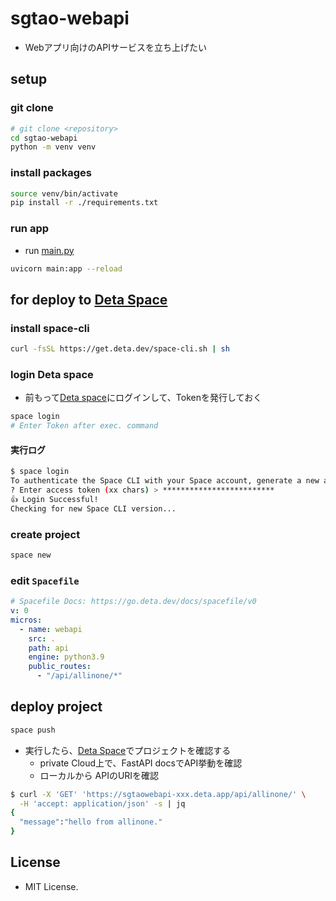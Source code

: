 # sgtao-webapi
- Webアプリ向けのAPIサービスを立ち上げたい

## setup
### git clone
```sh
# git clone <repository>
cd sgtao-webapi
python -m venv venv
```

### install packages
```sh
source venv/bin/activate
pip install -r ./requirements.txt
```

### run app
- run [main.py](./webapi/main.py)
```sh
uvicorn main:app --reload
```

## for deploy to [Deta Space](https://deta.space/)

### install space-cli
```sh
curl -fsSL https://get.deta.dev/space-cli.sh | sh
```

### login Deta space
- 前もって[Deta space](https://deta.space/)にログインして、Tokenを発行しておく
```sh
space login
# Enter Token after exec. command
```

#### 実行ログ
```sh
$ space login
To authenticate the Space CLI with your Space account, generate a new access token in your Space settings and paste it below:
? Enter access token (xx chars) > *************************
👍 Login Successful!
Checking for new Space CLI version...
```

### create project
```sh
space new
```

### edit `Spacefile`
```yaml
# Spacefile Docs: https://go.deta.dev/docs/spacefile/v0
v: 0
micros:
  - name: webapi
    src: .
    path: api
    engine: python3.9
    public_routes:
      - "/api/allinone/*"
```

## deploy project
```sh
space push
```

- 実行したら、[Deta Space](https://deta.space/)でプロジェクトを確認する
  * private Cloud上で、FastAPI docsでAPI挙動を確認
  * ローカルから APIのURIを確認
```sh
$ curl -X 'GET' 'https://sgtaowebapi-xxx.deta.app/api/allinone/' \
  -H 'accept: application/json' -s | jq
{
  "message":"hello from allinone."
}
```

## License
- MIT License.

